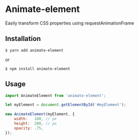Animate-element
===

Easily transform CSS properties using requestAnimationFrame

## Installation

```
$ yarn add animate-element
```

or 

```
$ npm install animate-element
```

## Usage

```javascript
import AnimateElement from 'animate-element';
 
let myElement = document.getElementById('#myElement');
 
new AnimateElement(myElement, {
	width:   100, // px
	height:  200, // px
	opacity: .75,
});
```